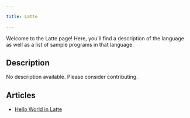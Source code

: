 ```yaml
---

title: Latte

---
```


Welcome to the Latte page! Here, you'll find a description of the language as well as a list of sample programs in that language.

## Description

No description available. Please consider contributing.

## Articles

- [Hello World in Latte](https://sampleprograms.io/projects/hello-world/latte)